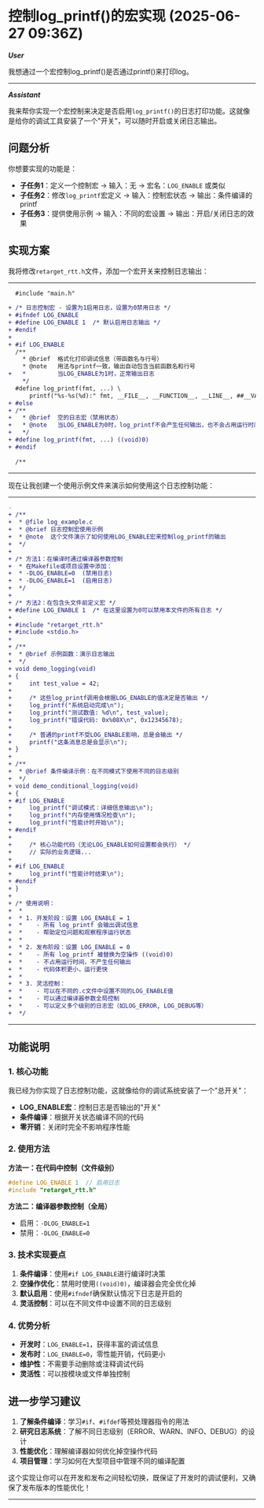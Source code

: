 <!-- Generated by SpecStory -->

# 控制log_printf()的宏实现 (2025-06-27 09:36Z)

_**User**_

我想通过一个宏控制log_printf()是否通过printf()来打印log。

---

_**Assistant**_

我来帮你实现一个宏控制来决定是否启用`log_printf()`的日志打印功能。这就像是给你的调试工具安装了一个"开关"，可以随时开启或关闭日志输出。

## 问题分析

你想要实现的功能是：
- **子任务1**：定义一个控制宏 → 输入：无 → 宏名：`LOG_ENABLE` 或类似
- **子任务2**：修改`log_printf`宏定义 → 输入：控制宏状态 → 输出：条件编译的printf
- **子任务3**：提供使用示例 → 输入：不同的宏设置 → 输出：开启/关闭日志的效果

## 实现方案

我将修改`retarget_rtt.h`文件，添加一个宏开关来控制日志输出：

---

```diff
  #include "main.h"
  
+ /* 日志控制宏 - 设置为1启用日志，设置为0禁用日志 */
+ #ifndef LOG_ENABLE
+ #define LOG_ENABLE 1  /* 默认启用日志输出 */
+ #endif
+ 
+ #if LOG_ENABLE
  /**
    * @brief  格式化打印调试信息（带函数名与行号）
    * @note   用法与printf一致，输出自动包含当前函数名和行号
+   *         当LOG_ENABLE为1时，正常输出日志
    */
  #define log_printf(fmt, ...) \
      printf("%s-%s(%d):" fmt, __FILE__, __FUNCTION__, __LINE__, ##__VA_ARGS__)
+ #else
+ /**
+   * @brief  空的日志宏（禁用状态）
+   * @note   当LOG_ENABLE为0时，log_printf不会产生任何输出，也不会占用运行时间
+   */
+ #define log_printf(fmt, ...) ((void)0)
+ #endif
  
  /**
```

---

现在让我创建一个使用示例文件来演示如何使用这个日志控制功能：

---

```diff
- 
+ /**
+  * @file log_example.c
+  * @brief 日志控制宏使用示例
+  * @note  这个文件演示了如何使用LOG_ENABLE宏来控制log_printf的输出
+  */
+ 
+ /* 方法1：在编译时通过编译器参数控制
+  * 在Makefile或项目设置中添加：
+  * -DLOG_ENABLE=0  (禁用日志)
+  * -DLOG_ENABLE=1  (启用日志)
+  */
+ 
+ /* 方法2：在包含头文件前定义宏 */
+ #define LOG_ENABLE 1  /* 在这里设置为0可以禁用本文件的所有日志 */
+ 
+ #include "retarget_rtt.h"
+ #include <stdio.h>
+ 
+ /**
+  * @brief 示例函数：演示日志输出
+  */
+ void demo_logging(void)
+ {
+     int test_value = 42;
+     
+     /* 这些log_printf调用会根据LOG_ENABLE的值决定是否输出 */
+     log_printf("系统启动完成\n");
+     log_printf("测试数值: %d\n", test_value);
+     log_printf("错误代码: 0x%08X\n", 0x12345678);
+     
+     /* 普通的printf不受LOG_ENABLE影响，总是会输出 */
+     printf("这条消息总是会显示\n");
+ }
+ 
+ /**
+  * @brief 条件编译示例：在不同模式下使用不同的日志级别
+  */
+ void demo_conditional_logging(void)
+ {
+ #if LOG_ENABLE
+     log_printf("调试模式：详细信息输出\n");
+     log_printf("内存使用情况检查\n");
+     log_printf("性能计时开始\n");
+ #endif
+     
+     /* 核心功能代码（无论LOG_ENABLE如何设置都会执行） */
+     // 实际的业务逻辑...
+     
+ #if LOG_ENABLE
+     log_printf("性能计时结束\n");
+ #endif
+ }
+ 
+ /* 使用说明：
+  * 
+  * 1. 开发阶段：设置 LOG_ENABLE = 1
+  *    - 所有 log_printf 会输出调试信息
+  *    - 帮助定位问题和观察程序运行状态
+  * 
+  * 2. 发布阶段：设置 LOG_ENABLE = 0  
+  *    - 所有 log_printf 被替换为空操作 ((void)0)
+  *    - 不占用运行时间，不产生任何输出
+  *    - 代码体积更小，运行更快
+  * 
+  * 3. 灵活控制：
+  *    - 可以在不同的.c文件中设置不同的LOG_ENABLE值
+  *    - 可以通过编译器参数全局控制
+  *    - 可以定义多个级别的日志宏（如LOG_ERROR, LOG_DEBUG等）
+  */ 
```

---

## 功能说明

### 1. 核心功能
我已经为你实现了日志控制功能，这就像给你的调试系统安装了一个"总开关"：

- **LOG_ENABLE宏**：控制日志是否输出的"开关"
- **条件编译**：根据开关状态编译不同的代码
- **零开销**：关闭时完全不影响程序性能

### 2. 使用方法

**方法一：在代码中控制（文件级别）**
```c
#define LOG_ENABLE 1  // 启用日志
#include "retarget_rtt.h"
```

**方法二：编译器参数控制（全局）**
- 启用：`-DLOG_ENABLE=1`
- 禁用：`-DLOG_ENABLE=0`

### 3. 技术实现要点

1. **条件编译**：使用`#if LOG_ENABLE`进行编译时决策
2. **空操作优化**：禁用时使用`((void)0)`，编译器会完全优化掉
3. **默认启用**：使用`#ifndef`确保默认情况下日志是开启的
4. **灵活控制**：可以在不同文件中设置不同的日志级别

### 4. 优势分析

- **开发时**：`LOG_ENABLE=1`，获得丰富的调试信息
- **发布时**：`LOG_ENABLE=0`，零性能开销，代码更小
- **维护性**：不需要手动删除或注释调试代码
- **灵活性**：可以按模块或文件单独控制

## 进一步学习建议

1. **了解条件编译**：学习`#if`、`#ifdef`等预处理器指令的用法
2. **研究日志系统**：了解不同日志级别（ERROR、WARN、INFO、DEBUG）的设计
3. **性能优化**：理解编译器如何优化掉空操作代码
4. **项目管理**：学习如何在大型项目中管理不同的编译配置

这个实现让你可以在开发和发布之间轻松切换，既保证了开发时的调试便利，又确保了发布版本的性能优化！

---

